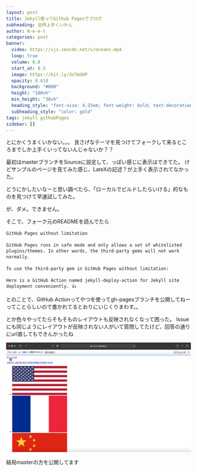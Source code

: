 ```yaml
---
layout: post
title: Jekyll使ってGithub Pagesでブログ
subheading: 全然上手くいかん
author: N-e-e-t
categories: post
banner:
  video: https://vjs.zencdn.net/v/oceans.mp4
  loop: true
  volume: 0.8
  start_at: 8.5
  image: https://bit.ly/3xTmdUP
  opacity: 0.618
  background: "#000"
  height: "100vh"
  min_height: "38vh"
  heading_style: "font-size: 4.25em; font-weight: bold; text-decoration: underline"
  subheading_style: "color: gold"
tags: jekyll githubPages
sidebar: []
---
```


とにかくうまくいかない。。。
良さげなテーマを見つけてフォークして来るところまでしか上手くいってないんじゃないか？？

最初はmasterブランチをSourceに設定して、っぽい感じに表示はできてた。
けどサンプルのページを見てみた感じ、LateXの記述？が上手く表示されてなかった。

どうにかしたいなーと思い調べたら、「ローカルでビルドしたらいける」的なものを見つけて早速試してみた。

が、ダメ。できません。

そこで、フォーク元のREADMEを読んでたら

```
GitHub Pages without limitation

GitHub Pages runs in safe mode and only allows a set of whitelisted plugins/themes. In other words, the third-party gems will not work normally.

To use the third-party gem in GitHub Pages without limitation:

Here is a GitHub Action named jekyll-deploy-action for Jekyll site deployment conveniently. 👍
```
とのことで、GitHub Actionってやつを使ってgh-pagesブランチを公開してねーってことらしいので書かれてるとおりにいじくりまわす。。

とか色々やってたらそもそものレイアウトも反映されなくなって困った。
Issueにも同じようにレイアウトが反映されない人がいて質問してたけど、回答の通りにurl直してもできんかったね

![image](./images/layout.png)

結局masterの方を公開してます